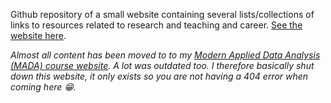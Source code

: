 Github repository of a small website containing several lists/collections of links to resources related to research and teaching and career. [See the website here](https://andreashandel.github.io/research-and-teaching-resources/).

*Almost all content has been moved to to my [Modern Applied Data Analysis (MADA) course website](https://andreashandel.github.io/MADAcourse/). A lot was outdated too. I therefore basically shut down this website, it only exists so you are not having a 404 error when coming here 😁.*

